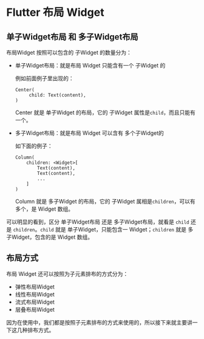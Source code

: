 # Flutter 布局 Widget

## 单子Widget布局 和 多子Widget布局

布局Widget 按照可以包含的 子Widget 的数量分为：

*   单子Widget布局：就是布局 Widget 只能含有一个 子Widget 的
    
    例如前面例子里出现的：
    
    ```
    Center(
         child: Text(content),
    )
    
    ```
    
    Center 就是 单子Widget 的布局，它的 子Widget 属性是`child`，而且只能有一个。
    
*   多子Widget布局：就是布局 Widget 可以含有 多个子Widget的
    
    如下面的例子：
    
    ```
    Column(
        children: <Widget>[
            Text(content),
            Text(content),
            ...
        ]
    )
    
    ```
    
    Column 就是 多子Widget 的布局，它的 子Widget 属相是`children`，可以有多个，是 Widget 数组。
    

可以明显的看到，区分 单子Widget布局 还是 多子Widget布局，就看是 `child` 还是 `children`。`child` 就是 单子Widget，只能包含一 Widget；`children` 就是 多子Widget，包含的是 Widget 数组。

## 布局方式

布局 Widget 还可以按照为子元素排布的方式分为：

*   弹性布局Widget
*   线性布局Widget
*   流式布局Widget
*   层叠布局Widget

因为在使用中，我们都是按照子元素排布的方式来使用的，所以接下来就主要讲一下这几种排布方式。